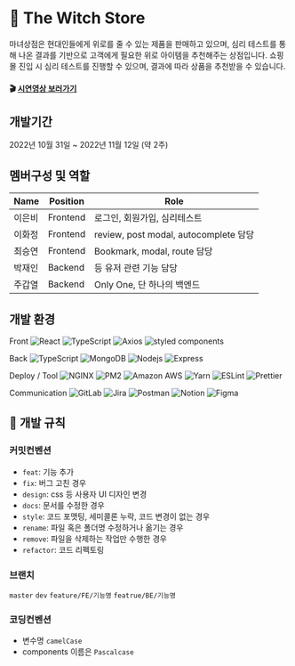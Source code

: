 # 🔮 The Witch Store
마녀상점은 현대인들에게 위로를 줄 수 있는 제품을 판매하고 있으며, 심리 테스트를 통해 나온 결과를 기반으로 고객에게 필요한 위로 아이템을 추천해주는 상점입니다. 
쇼핑몰 진입 시 심리 테스트를 진행할 수 있으며, 결과에 따라 상품을 추천받을 수 있습니다. 

#### 🎬 [시연영상 보러가기](https://drive.google.com/file/d/1agzJqPiPfgKC5UUJdbI9honO3-KkDwJK/view?usp=sharing)

## 개발기간
2022년 10월 31일 ~ 2022년 11월 12일 (약 2주)

## 멤버구성 및 역할

| Name | Position | Role | 
| ------ | ------ | ----- |
| 이은비 | Frontend | 로그인, 회원가입, 심리테스트  |
| 이화정 | Frontend | review, post modal, autocomplete 담당 |
| 최승연 | Frontend | Bookmark, modal, route 담당 |
| 박재인 | Backend | 등 유저 관련 기능 담당|
| 주갑열 | Backend | Only One, 단 하나의 백엔드 |

## 개발 환경
Front
<img alt="React" src="https://img.shields.io/badge/-React-45b8d8?style=flat-square&logo=react&logoColor=white" />
<img alt="TypeScript" src="https://img.shields.io/badge/-TypeScript-007ACC?style=flat-square&logo=typescript&logoColor=white" />
<img alt="Axios" src="https://img.shields.io/badge/-Axios-5A29E4?style=flat-square&logo=Axios&logoColor=white" />
<img alt="styled components" src="https://img.shields.io/badge/-styled components-DB7093?style=flat-square&logo=styled-components&logoColor=white" />

Back
<img alt="TypeScript" src="https://img.shields.io/badge/-TypeScript-007ACC?style=flat-square&logo=typescript&logoColor=white" />
<img alt="MongoDB" src="https://img.shields.io/badge/-MongoDB-47A248?style=flat-square&logo=MongoDB&logoColor=white" />
<img alt="Nodejs" src="https://img.shields.io/badge/-Node.js-339933?style=flat-square&logo=Node.js&logoColor=white" />
<img alt="Express" src="https://img.shields.io/badge/-Express-000000?style=flat-square&logo=Express&logoColor=white" />

Deploy / Tool
<img alt="NGINX" src="https://img.shields.io/badge/-NGINX-009639?style=flat-square&logo=NGINX&logoColor=white" />
<img alt="PM2" src="https://img.shields.io/badge/-PM2-2B037A?style=flat-square&logo=PM2&logoColor=white" />
<img alt="Amazon AWS" src="https://img.shields.io/badge/-Amazon AWS-232F3E?style=flat-square&logo=Amazon AWS&logoColor=white" />
<img alt="Yarn" src="https://img.shields.io/badge/-Yarn-2C8EBB?style=flat-square&logo=Yarn&logoColor=white" />
<img alt="ESLint" src="https://img.shields.io/badge/-ESLint-4B32C3?style=flat-square&logo=ESLint&logoColor=white" />
<img alt="Prettier" src="https://img.shields.io/badge/-Prettier-F7B93E?style=flat-square&logo=Prettier&logoColor=white" />

Communication
<img alt="GitLab" src="https://img.shields.io/badge/-GitLab-FC6D26?style=flat-square&logo=GitLab&logoColor=white" />
<img alt="Jira" src="https://img.shields.io/badge/-Jira-0052CC?style=flat-square&logo=Jira&logoColor=white" />
<img alt="Postman" src="https://img.shields.io/badge/-Postman-FF6C37?style=flat-square&logo=Postman&logoColor=white" />
<img alt="Notion" src="https://img.shields.io/badge/-Notion-000000?style=flat-square&logo=Notion&logoColor=white" />
<img alt="Figma" src="https://img.shields.io/badge/-Figma-F24E1E?style=flat-square&logo=Figma&logoColor=white" />

## 🍖 개발 규칙
### 커밋컨벤션
- `feat`: 기능 추가
- `fix`: 버그 고친 경우
- `design`: css 등 사용자 UI 디자인 변경
- `docs`: 문서를 수정한 경우
- `style`: 코드 포맷팅, 세미콜론 누락, 코드 변경이 없는 경우
- `rename`: 파일 혹은 폴더명 수정하거나 옮기는 경우
- `remove`: 파일을 삭제하는 작업만 수행한 경우
- `refactor`: 코드 리펙토링
### 브랜치
`master`
`dev`
`feature/FE/기능명`
`featrue/BE/기능명`
### 코딩컨벤션
- 변수명 `camelCase`
- components 이름은 `Pascalcase`
